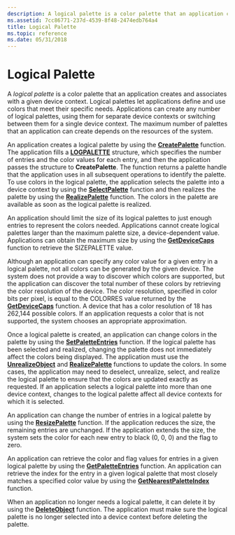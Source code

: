 ```yaml
---
description: A logical palette is a color palette that an application creates and associates with a given device context.
ms.assetid: 7cc86771-237d-4539-8f48-2474edb764a4
title: Logical Palette
ms.topic: reference
ms.date: 05/31/2018
---
```


# Logical Palette

A *logical palette* is a color palette that an application creates and associates with a given device context. Logical palettes let applications define and use colors that meet their specific needs. Applications can create any number of logical palettes, using them for separate device contexts or switching between them for a single device context. The maximum number of palettes that an application can create depends on the resources of the system.

An application creates a logical palette by using the [**CreatePalette**](/windows/desktop/api/Wingdi/nf-wingdi-createpalette) function. The application fills a [**LOGPALETTE**](/windows/win32/api/wingdi/ns-wingdi-logpalette) structure, which specifies the number of entries and the color values for each entry, and then the application passes the structure to **CreatePalette**. The function returns a palette handle that the application uses in all subsequent operations to identify the palette. To use colors in the logical palette, the application selects the palette into a device context by using the [**SelectPalette**](/windows/desktop/api/Wingdi/nf-wingdi-selectpalette) function and then realizes the palette by using the [**RealizePalette**](/windows/desktop/api/Wingdi/nf-wingdi-realizepalette) function. The colors in the palette are available as soon as the logical palette is realized.

An application should limit the size of its logical palettes to just enough entries to represent the colors needed. Applications cannot create logical palettes larger than the maximum palette size, a device-dependent value. Applications can obtain the maximum size by using the [**GetDeviceCaps**](/windows/desktop/api/Wingdi/nf-wingdi-getdevicecaps) function to retrieve the SIZEPALETTE value.

Although an application can specify any color value for a given entry in a logical palette, not all colors can be generated by the given device. The system does not provide a way to discover which colors are supported, but the application can discover the total number of these colors by retrieving the color resolution of the device. The color resolution, specified in color bits per pixel, is equal to the COLORRES value returned by the [**GetDeviceCaps**](/windows/desktop/api/Wingdi/nf-wingdi-getdevicecaps) function. A device that has a color resolution of 18 has 262,144 possible colors. If an application requests a color that is not supported, the system chooses an appropriate approximation.

Once a logical palette is created, an application can change colors in the palette by using the [**SetPaletteEntries**](/windows/desktop/api/Wingdi/nf-wingdi-setpaletteentries) function. If the logical palette has been selected and realized, changing the palette does not immediately affect the colors being displayed. The application must use the [**UnrealizeObject**](/windows/desktop/api/Wingdi/nf-wingdi-unrealizeobject) and [**RealizePalette**](/windows/desktop/api/Wingdi/nf-wingdi-realizepalette) functions to update the colors. In some cases, the application may need to deselect, unrealize, select, and realize the logical palette to ensure that the colors are updated exactly as requested. If an application selects a logical palette into more than one device context, changes to the logical palette affect all device contexts for which it is selected.

An application can change the number of entries in a logical palette by using the [**ResizePalette**](/windows/desktop/api/Wingdi/nf-wingdi-resizepalette) function. If the application reduces the size, the remaining entries are unchanged. If the application extends the size, the system sets the color for each new entry to black (0, 0, 0) and the flag to zero.

An application can retrieve the color and flag values for entries in a given logical palette by using the [**GetPaletteEntries**](/windows/desktop/api/Wingdi/nf-wingdi-getpaletteentries) function. An application can retrieve the index for the entry in a given logical palette that most closely matches a specified color value by using the [**GetNearestPaletteIndex**](/windows/desktop/api/Wingdi/nf-wingdi-getnearestpaletteindex) function.

When an application no longer needs a logical palette, it can delete it by using the [**DeleteObject**](/windows/desktop/api/Wingdi/nf-wingdi-deleteobject) function. The application must make sure the logical palette is no longer selected into a device context before deleting the palette.

 

 



